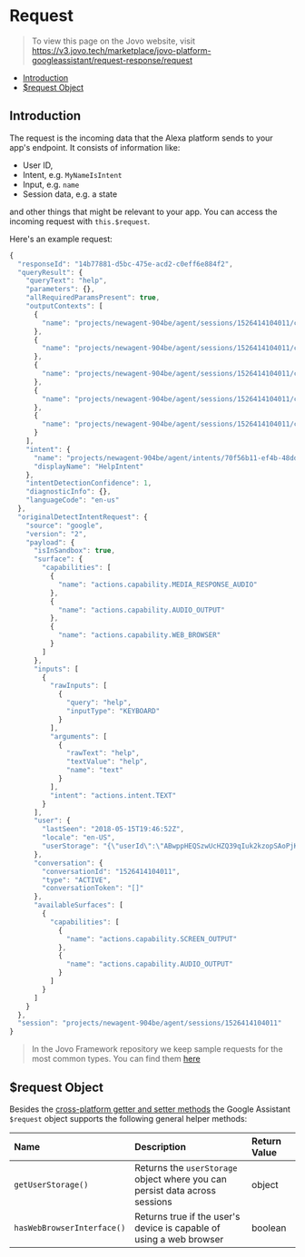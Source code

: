# Request

> To view this page on the Jovo website, visit https://v3.jovo.tech/marketplace/jovo-platform-googleassistant/request-response/request

* [Introduction](#introduction)
* [$request Object](#request-object)

## Introduction

The request is the incoming data that the Alexa platform sends to your app's endpoint. It consists of information like:

* User ID,
* Intent, e.g. `MyNameIsIntent`
* Input, e.g. `name`
* Session data, e.g. a state

and other things that might be relevant to your app. You can access the incoming request with `this.$request`.

Here's an example request:

```js
{
  "responseId": "14b77881-d5bc-475e-acd2-c0eff6e884f2",
  "queryResult": {
    "queryText": "help",
    "parameters": {},
    "allRequiredParamsPresent": true,
    "outputContexts": [
      {
        "name": "projects/newagent-904be/agent/sessions/1526414104011/contexts/actions_capability_screen_output"
      },
      {
        "name": "projects/newagent-904be/agent/sessions/1526414104011/contexts/actions_capability_audio_output"
      },
      {
        "name": "projects/newagent-904be/agent/sessions/1526414104011/contexts/google_assistant_input_type_keyboard"
      },
      {
        "name": "projects/newagent-904be/agent/sessions/1526414104011/contexts/actions_capability_web_browser"
      },
      {
        "name": "projects/newagent-904be/agent/sessions/1526414104011/contexts/actions_capability_media_response_audio"
      }
    ],
    "intent": {
      "name": "projects/newagent-904be/agent/intents/70f56b11-ef4b-48dd-b94b-8cce040b94df",
      "displayName": "HelpIntent"
    },
    "intentDetectionConfidence": 1,
    "diagnosticInfo": {},
    "languageCode": "en-us"
  },
  "originalDetectIntentRequest": {
    "source": "google",
    "version": "2",
    "payload": {
      "isInSandbox": true,
      "surface": {
        "capabilities": [
          {
            "name": "actions.capability.MEDIA_RESPONSE_AUDIO"
          },
          {
            "name": "actions.capability.AUDIO_OUTPUT"
          },
          {
            "name": "actions.capability.WEB_BROWSER"
          }
        ]
      },
      "inputs": [
        {
          "rawInputs": [
            {
              "query": "help",
              "inputType": "KEYBOARD"
            }
          ],
          "arguments": [
            {
              "rawText": "help",
              "textValue": "help",
              "name": "text"
            }
          ],
          "intent": "actions.intent.TEXT"
        }
      ],
      "user": {
        "lastSeen": "2018-05-15T19:46:52Z",
        "locale": "en-US",
        "userStorage": "{\"userId\":\"ABwppHEQSzwUcHZQ39qIuk2kzopSAoPjK2_BKfvXm89IQ9Q0XPu2FZM6kVQ66v-BEDaWjgq4Vm99Vdlfxw\"}"
      },
      "conversation": {
        "conversationId": "1526414104011",
        "type": "ACTIVE",
        "conversationToken": "[]"
      },
      "availableSurfaces": [
        {
          "capabilities": [
            {
              "name": "actions.capability.SCREEN_OUTPUT"
            },
            {
              "name": "actions.capability.AUDIO_OUTPUT"
            }
          ]
        }
      ]
    }
  },
  "session": "projects/newagent-904be/agent/sessions/1526414104011"
}
```

> In the Jovo Framework repository we keep sample requests for the most common types. You can find them [here](https://github.com/jovotech/jovo-framework/tree/v3/latest/jovo-platforms/jovo-platform-dialogflow/sample-request-json/v2/google)


## $request Object

Besides the [cross-platform getter and setter methods](https://v3.jovo.tech/docs/requests-responses/request#cross-platform-methods) the Google Assistant `$request` object supports the following general helper methods:

Name | Description | Return Value
:--- | :--- | :---
`getUserStorage()` | Returns the `userStorage` object where you can persist data across sessions | object
`hasWebBrowserInterface()` | Returns true if the user's device is capable of using a web browser | boolean

